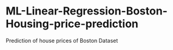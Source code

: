 # ML-Linear-Regression-Boston-Housing-price-prediction
Prediction of house prices of Boston Dataset
